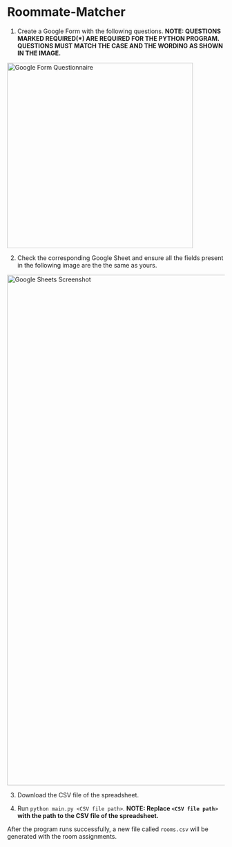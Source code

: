 # Roommate-Matcher

1. Create a Google Form with the following questions. **NOTE: QUESTIONS MARKED REQUIRED(*) ARE REQUIRED FOR THE PYTHON PROGRAM. QUESTIONS MUST MATCH THE CASE AND THE WORDING AS SHOWN IN THE IMAGE.**

<img width="430" alt="Google Form Questionnaire" src="https://user-images.githubusercontent.com/66145155/171505113-8369ce68-fcdd-4066-92b7-139e056b36aa.png">


2. Check the corresponding Google Sheet and ensure all the fields present in the following image are the the same as yours.

<img width="1184" alt="Google Sheets Screenshot" src="https://user-images.githubusercontent.com/66145155/171458805-301a7667-4960-49c9-b4b1-a5eb5f52e767.png">

3. Download the CSV file of the spreadsheet.

4. Run `python main.py <CSV file path>`. **NOTE: Replace `<CSV file path>` with the path to the CSV file of the spreadsheet.**

After the program runs successfully, a new file called `rooms.csv` will be generated with the room assignments.

